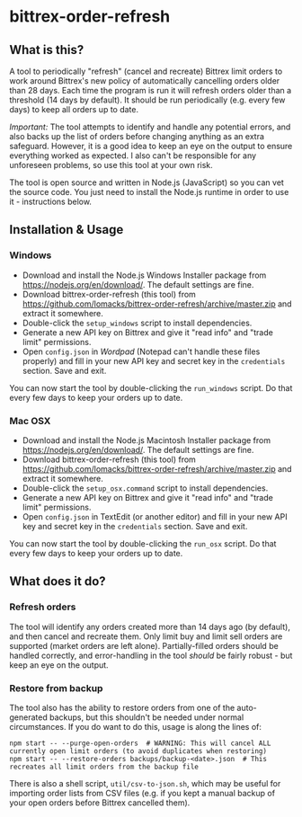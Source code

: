# bittrex-order-refresh

What is this?
---
A tool to periodically "refresh" (cancel and recreate) Bittrex limit orders to work around Bittrex's new policy of
automatically cancelling orders older than 28 days. Each time the program is run it will refresh orders older than a
threshold (14 days by default). It should be run periodically (e.g. every few days) to keep all orders up
to date.

*Important:* The tool attempts to identify and handle any potential errors, and also backs up the list of orders before
changing anything as an extra safeguard. However, it is a good idea to keep an eye on the output to ensure everything
worked as expected. I also can't be responsible for any unforeseen problems, so use this tool at your own risk.

The tool is open source and written in Node.js (JavaScript) so you can vet the source code. You just need to install the
Node.js runtime in order to use it - instructions below.


Installation & Usage
---

### Windows
* Download and install the Node.js Windows Installer package from https://nodejs.org/en/download/. The default settings
are fine.
* Download bittrex-order-refresh (this tool) from https://github.com/lomacks/bittrex-order-refresh/archive/master.zip and extract it somewhere.
* Double-click the `setup_windows` script to install dependencies.
* Generate a new API key on Bittrex and give it "read info" and "trade limit" permissions.
* Open `config.json` in *Wordpad* (Notepad can't handle these files properly) and fill in your new API key and secret key in the `credentials` section. Save and exit.

You can now start the tool by double-clicking the `run_windows` script. Do that every few days to keep your orders up to date.

### Mac OSX
* Download and install the Node.js Macintosh Installer package from https://nodejs.org/en/download/. The default settings
are fine.
* Download bittrex-order-refresh (this tool) from https://github.com/lomacks/bittrex-order-refresh/archive/master.zip and extract it somewhere.
* Double-click the `setup_osx.command` script to install dependencies.
* Generate a new API key on Bittrex and give it "read info" and "trade limit" permissions.
* Open `config.json` in TextEdit (or another editor) and fill in your new API key and secret key in the `credentials` section. Save and exit.

You can now start the tool by double-clicking the `run_osx` script. Do that every few days to keep your orders up to date.

What does it do?
---

### Refresh orders

The tool will identify any orders created more than 14 days ago (by default), and then cancel and recreate them. Only
limit buy and limit sell orders are supported (market orders are left alone). Partially-filled orders should be handled
correctly, and error-handling in the tool *should* be fairly robust - but keep an eye on the output.

### Restore from backup

The tool also has the ability to restore orders from one of the auto-generated backups, but this shouldn't be needed
under normal circumstances. If you do want to do this, usage is along the lines of:
```
npm start -- --purge-open-orders  # WARNING: This will cancel ALL currently open limit orders (to avoid duplicates when restoring)
npm start -- --restore-orders backups/backup-<date>.json  # This recreates all limit orders from the backup file
```

There is also a shell script, `util/csv-to-json.sh`, which may be useful for importing order lists from CSV files (e.g.
if you kept a manual backup of your open orders before Bittrex cancelled them).
